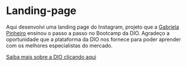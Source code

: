 # Landing-page

Aqui desenvolvi uma landing page do Instagram, projeto que a <a href="https://github.com/SpruceGabriela">Gabriela Pinheiro</a> ensinou o passo a passo no Bootcamp da DIO. 
Agradeço a oportunidade que a plataforma da DIO nos fornece para poder aprender com os melhores especialistas do mercado.

<a href="https://dio.me/sign-up?ref=UA3T5KTOS0"> Saiba mais sobre a DIO clicando aqui </a>
